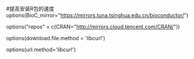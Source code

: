 #提高安装R包的速度
options(BioC_mirror="https://mirrors.tuna.tsinghua.edu.cn/bioconductor/")

options("repos" = c(CRAN="http://mirrors.cloud.tencent.com/CRAN/")) 

options(download.file.method = 'libcurl')

options(url.method='libcurl')
